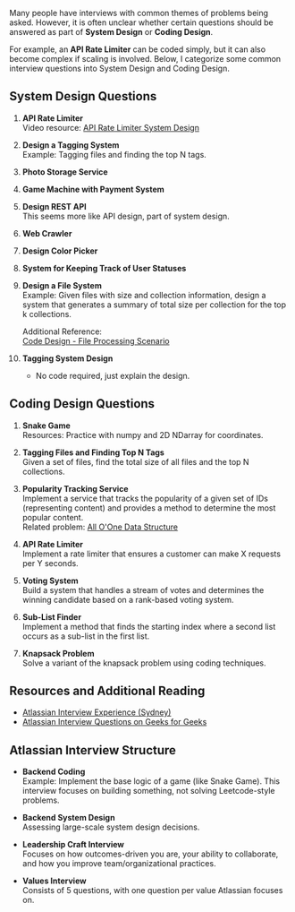 

Many people have interviews with common themes of problems being asked. However, it is often unclear whether certain questions should be answered as part of **System Design** or **Coding Design**.

For example, an **API Rate Limiter** can be coded simply, but it can also become complex if scaling is involved. Below, I categorize some common interview questions into System Design and Coding Design.

## System Design Questions

1. **API Rate Limiter**  
   Video resource: [API Rate Limiter System Design](https://www.youtube.com/watch?v=FU4WlwfS3G0&ab_channel=SystemDesignInterview)

2. **Design a Tagging System**  
   Example: Tagging files and finding the top N tags.

3. **Photo Storage Service**

4. **Game Machine with Payment System**

5. **Design REST API**  
   This seems more like API design, part of system design.

6. **Web Crawler**

7. **Design Color Picker**

8. **System for Keeping Track of User Statuses**

9. **Design a File System**  
   Example: Given files with size and collection information, design a system that generates a summary of total size per collection for the top k collections.

   Additional Reference:  
   [Code Design - File Processing Scenario](https://leetcode.com/discuss/interview-question/1508471/code-design-file-processing-scenario)

10. **Tagging System Design**
    - No code required, just explain the design.

## Coding Design Questions

1. **Snake Game**  
   Resources: Practice with numpy and 2D NDarray for coordinates.

2. **Tagging Files and Finding Top N Tags**  
   Given a set of files, find the total size of all files and the top N collections.

3. **Popularity Tracking Service**  
   Implement a service that tracks the popularity of a given set of IDs (representing content) and provides a method to determine the most popular content.  
   Related problem: [All O'One Data Structure](https://leetcode.com/problems/all-oone-data-structure/description/)

4. **API Rate Limiter**  
   Implement a rate limiter that ensures a customer can make X requests per Y seconds.

5. **Voting System**  
   Build a system that handles a stream of votes and determines the winning candidate based on a rank-based voting system.

6. **Sub-List Finder**  
   Implement a method that finds the starting index where a second list occurs as a sub-list in the first list.

7. **Knapsack Problem**  
   Solve a variant of the knapsack problem using coding techniques.

## Resources and Additional Reading

- [Atlassian Interview Experience (Sydney)](https://leetcode.com/discuss/interview-experience/4133665/Atlassian-P6-or-Sydney-or-Rejected-offer)
- [Atlassian Interview Questions on Geeks for Geeks](https://www.geeksforgeeks.org/atlassian-interview-questions-for-technical-profiles/)

## Atlassian Interview Structure

- **Backend Coding**  
  Example: Implement the base logic of a game (like Snake Game). This interview focuses on building something, not solving Leetcode-style problems.

- **Backend System Design**  
  Assessing large-scale system design decisions.

- **Leadership Craft Interview**  
  Focuses on how outcomes-driven you are, your ability to collaborate, and how you improve team/organizational practices.

- **Values Interview**  
  Consists of 5 questions, with one question per value Atlassian focuses on.
